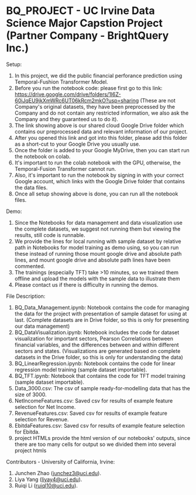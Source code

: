 # BQ_PROJECT - UC Irvine Data Science Major Capstion Project (Partner Company - BrightQuery Inc.)
Setup:
1. In this project, we did the public financial perforance prediction using Temporal-Fushion Transformer Model.
2. Before you run the notebook code: please first go to this link: https://drive.google.com/drive/folders/1I6Z-60iJqEU9jkXmWRc6UT06kRcm2mkO?usp=sharing (These are not Company's original datasets, they have been preprocessed by the Company and do not contain any restricted information, we also ask the Company and they guaranteed us to do it).
3. The link showing above is our shared cloud Google Drive folder which contains our preprocessed data and relevant information of our project.
4. After you opened this link and got into this folder, please add this folder as a short-cut to your Google Drive you usually use.
5. Once the folder is added to your Google MyDrive, then you can start run the notebook on colab.
6. It's important to run the colab notebook with the GPU, otherwise, the Temporal-Fusion Transformer cannot run.
7. Also, it's important to run the notebook by signing in with your correct Google account, which links with the Google Drive folder that contains the data files.
8. Once all setup showing above is done, you can run all the notebook files.

Demo:
1. Since the Notebooks for data management and data visualization use the complete datasets, we suggest not running them but viewing the results, still code is runnable.
2. We provide the lines for local running with sample dataset by relative path in Notebooks for model training as demo using, so you can run these instead of running those mount google drive and absolute path lines, and mount google drive and absolute path lines have been commented.
3. The trainings (especially TFT) take >10 minutes, so we trained them offline and upload the models with the sample data to illustrate them
4. Please contact us if there is difficulty in running the demos.

File Description:
1. BQ_Data_Management.ipynb: Notebook contains the code for managing the data for the project with presentation of sample dataset for using at last. (Complete datasets are in Drive folder, so this is only for presenting our data management)
2. BQ_DataVisualization.ipynb: Notebook includes the code for dataset visualization for important sectors, Pearson Correlations between financial variables, and the differences between and within different sectors and states. (Visualizations are generated based on complete datasets in the Drive folder, so this is only for understanding the data)
3. BQ_LinearRegression.ipynb: Notebook contains the code for linear regression model training (sample dataset importable).
4. BQ_TFT.ipynb: Notebook that contains the code for TFT model training  (sample dataset importable). 
5. Data_3000.csv: The csv of sample ready-for-modelling data that has the size of 3000.
6. NetIncomeFeatures.csv: Saved csv for results of example feature selection for Net Income. 
7. RevenueFeatures.csv: Saved csv for results of example feature selection for Revenue. 
8. EbitdaFeatures.csv: Saved csv for results of example feature selection for Ebitda. 
9. project HTMLs provide the html version of our notebooks' outputs, since there are too many cells for output so we divided them into several project htmls

Contributors - University of California, Irvine: 
1. Junchen Zhao (junchez3@uci.edu).
2. Liya Yang (liyay4@uci.edu).
3. Ruiqi Li (ruiql10@uci.edu).

